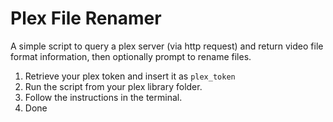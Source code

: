 # Plex File Renamer

A simple script to query a plex server (via http request) and return video file format information, then optionally prompt to rename files.

1. Retrieve your plex token and insert it as `plex_token` 
2. Run the script from your plex library folder.
3. Follow the instructions in the terminal.
4. Done